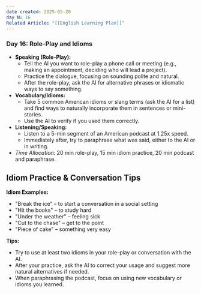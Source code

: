 ```yaml
---
date created: 2025-05-20
day N: 16
Related Article: "[[English Learning Plan]]"
---
```

### **Day 16: Role-Play and Idioms**
* **Speaking (Role-Play):**
    * Tell the AI you want to role-play a phone call or meeting (e.g., making an appointment, deciding who will lead a project).
    * Practice the dialogue, focusing on sounding polite and natural.
    * After the role-play, ask the AI for alternative phrases or idiomatic ways to say something.
* **Vocabulary/Idioms:**
    * Take 5 common American idioms or slang terms (ask the AI for a list) and find ways to naturally incorporate them in sentences or mini-stories.
    * Use the AI to verify if you used them correctly.
* **Listening/Speaking:**
    * Listen to a 5-min segment of an American podcast at 1.25x speed.
    * Immediately after, try to paraphrase what was said, either to the AI or in writing.
* _Time Allocation:_ 20 min role-play, 15 min idiom practice, 20 min podcast and paraphrase.


## Idiom Practice & Conversation Tips

**Idiom Examples:**
- "Break the ice" – to start a conversation in a social setting
- "Hit the books" – to study hard
- "Under the weather" – feeling sick
- "Cut to the chase" – get to the point
- "Piece of cake" – something very easy

**Tips:**
- Try to use at least two idioms in your role-play or conversation with the AI.
- After your practice, ask the AI to correct your usage and suggest more natural alternatives if needed.
- When paraphrasing the podcast, focus on using new vocabulary or idioms you learned. 